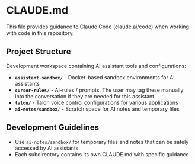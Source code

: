 # CLAUDE.md

This file provides guidance to Claude Code (claude.ai/code) when working with code in this repository.

## Project Structure

Development workspace containing AI assistant tools and configurations:

- **`assistant-sandbox/`** - Docker-based sandbox environments for AI assistants
- **`cursor-rules/`** - AI-rules / prompts. The user may tag these manually into the conversation if they are needed for this assistant.
- **`talon/`** - Talon voice control configurations for various applications
- **`ai-notes/sandbox/`** - Scratch space for AI notes and temporary files

## Development Guidelines

- Use `ai-notes/sandbox/` for temporary files and notes that can be safely accessed by AI assistants
- Each subdirectory contains its own CLAUDE.md with specific guidance
